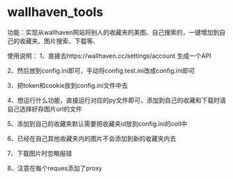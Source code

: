 # wallhaven_tools
功能：实现从wallhaven网站将别人的收藏夹的美图、自己搜索的，一键增加到自己的收藏夹、图片搜索、下载等、

使用说明：
1、直接去https://wallhaven.cc/settings/account 生成一个API

2、然后放到config.ini即可，手动将config.test.ini改成config.ini即可

3、把token和cookie放到config.ini文件中去

4、想运行什么功能，直接运行对应的py文件即可，添加到自己的收藏和下载时请自己选择好存图片url的文件

5、添加到自己的收藏夹默认需要把收藏夹id放到config.ini的coll中

6、已经在自己其他收藏夹内的图片不会添加到新的收藏夹内去

7、下载图片时忽略报错

8、注意在每个reques添加了proxy

